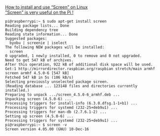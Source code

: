

[How to install and use “Screen” on Linux](https://www.hugeserver.com/kb/install-use-screen-linux/)  
["Screen" is very useful on the Pi !](https://www.raspberrypi.org/forums/viewtopic.php?t=8099&p=101209#p97107)

```Shell
pi@raspberrypi:~ $ sudo apt-get install screen
Reading package lists... Done
Building dependency tree       
Reading state information... Done
Suggested packages:
  byobu | screenie | iselect
The following NEW packages will be installed:
  screen
0 upgraded, 1 newly installed, 0 to remove and 0 not upgraded.
Need to get 547 kB of archives.
After this operation, 922 kB of additional disk space will be used.
Get:1 http://mirrordirector.raspbian.org/raspbian stretch/main armhf screen armhf 4.5.0-6 [547 kB]
Fetched 547 kB in 5s (106 kB/s)                               
Selecting previously unselected package screen.
(Reading database ... 123148 files and directories currently installed.)
Preparing to unpack .../screen_4.5.0-6_armhf.deb ...
Unpacking screen (4.5.0-6) ...
Processing triggers for install-info (6.3.0.dfsg.1-1+b1) ...
Processing triggers for systemd (232-25+deb9u1) ...
Processing triggers for man-db (2.7.6.1-2) ...
Setting up screen (4.5.0-6) ...
Processing triggers for systemd (232-25+deb9u1) ...
pi@raspberrypi:~ $ screen -v
Screen version 4.05.00 (GNU) 10-Dec-16

```